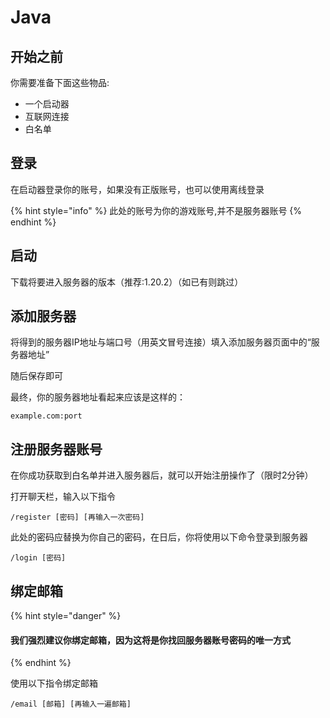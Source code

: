 # Java

## 开始之前

你需要准备下面这些物品:

* 一个启动器
* 互联网连接
* 白名单

## 登录

在启动器登录你的账号，如果没有正版账号，也可以使用离线登录

{% hint style="info" %}
此处的账号为你的游戏账号,并不是服务器账号
{% endhint %}

## 启动

下载将要进入服务器的版本（推荐:1.20.2）（如已有则跳过）

## 添加服务器

将得到的服务器IP地址与端口号（用英文冒号连接）填入添加服务器页面中的“服务器地址”

随后保存即可

最终，你的服务器地址看起来应该是这样的：

```
example.com:port
```

## 注册服务器账号

在你成功获取到白名单并进入服务器后，就可以开始注册操作了（限时2分钟）

打开聊天栏，输入以下指令

```
/register [密码] [再输入一次密码]
```

此处的密码应替换为你自己的密码，在日后，你将使用以下命令登录到服务器

```
/login [密码]
```

## 绑定邮箱

{% hint style="danger" %}
#### 我们强烈建议你绑定邮箱，因为这将是你找回服务器账号密码的唯一方式
{% endhint %}

使用以下指令绑定邮箱

```
/email [邮箱] [再输入一遍邮箱]
```
